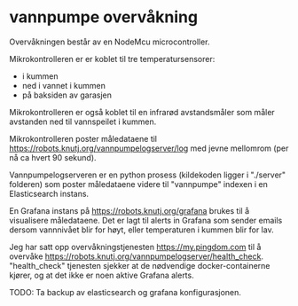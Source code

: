 # vannpumpe overvåkning

Overvåkningen består av en NodeMcu microcontroller.

Mikrokontrolleren er er koblet til tre temperatursensorer:
  * i kummen
  * ned i vannet i kummen
  * på baksiden av garasjen

Mikrokontrolleren er også koblet til en infrarød avstandsmåler som måler
avstanden ned til vannspeilet i kummen.


Mikrokontrolleren poster måledataene til https://robots.knutj.org/vannpumpelogserver/log med
jevne mellomrom (per nå ca hvert 90 sekund).

Vannpumpelogserveren er en python prosess (kildekoden ligger i "./server"
folderen) som poster måledataene videre til "vannpumpe" indexen i
en Elasticsearch instans.

En Grafana instans på https://robots.knutj.org/grafana brukes til å
visualisere måledataene. Det er lagt til alerts in Grafana som sender
emails dersom vannnivået blir for høyt, eller temperaturen i kummen
blir for lav.

Jeg har satt opp overvåkningstjenesten https://my.pingdom.com til å overvåke
https://robots.knutj.org/vannpumpelogserver/health_check. "health_check"
tjenesten sjekker at de nødvendige docker-containerne kjører, og at det
ikke er noen aktive Grafana alerts.

TODO:
Ta backup av elasticsearch og grafana konfigurasjonen.